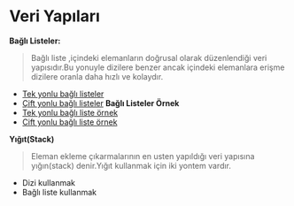 # Veri Yapıları
 **Bağlı Listeler:**
> Bağlı liste ,içindeki elemanların doğrusal olarak düzenlendiği veri yapısıdır.Bu yonuyle dizilere benzer ancak içindeki 
elemanlara erişme dizilere oranla daha hızlı ve kolaydır.
* [Tek yonlu bağlı listeler](https://github.com/bekir1184/Veri_Yapilari/tree/master/src/Tek_yonlu_bagli_liste)
* [Çift yonlu bağlı listeler](https://github.com/bekir1184/Veri_Yapilari/tree/master/src/Cift_yonlu_bagli_liste)
**Bağlı Listeler Örnek**
 * [Tek yonlu bağlı liste örnek](https://github.com/bekir1184/Veri_Yapilari/tree/master/src/Tek_yonlu_bagli_liste_ornek)
 * [Cift yonlu bağlı liste örnek](https://github.com/bekir1184/Veri_Yapilari/tree/master/src/Dairsel_Bagli_Liste_Ornek)

**Yığıt(Stack)**
>Eleman ekleme çıkarmalarının en usten yapıldığı veri yapısına yığın(stack) denir.Yığıt kullanmak için iki yontem vardır.
* Dizi kullanmak
* Bağlı liste kullanmak


